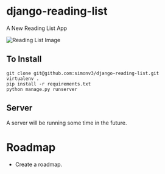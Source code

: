 # django-reading-list
A New Reading List App

![Reading List Image](http://i.imgur.com/G3cmd7S.png)


## To Install

```
git clone git@github.com:simonv3/django-reading-list.git
virtualenv .
pip install -r requirements.txt
python manage.py runserver
```

## Server

A server will be running some time in the future.

# Roadmap

* Create a roadmap.

